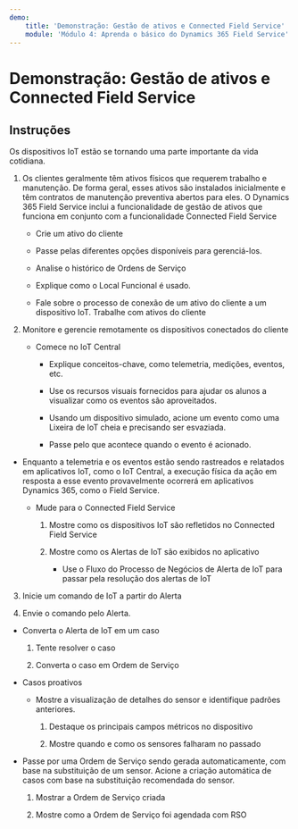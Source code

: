 ```yaml
---
demo:
    title: 'Demonstração: Gestão de ativos e Connected Field Service'
    module: 'Módulo 4: Aprenda o básico do Dynamics 365 Field Service'
---
```


# Demonstração: Gestão de ativos e Connected Field Service

## Instruções

Os dispositivos IoT estão se tornando uma parte importante da vida cotidiana. 

1. Os clientes geralmente têm ativos físicos que requerem trabalho e manutenção. De forma geral, esses ativos são instalados inicialmente e têm contratos de manutenção preventiva abertos para eles. O Dynamics 365 Field Service inclui a funcionalidade de gestão de ativos que funciona em conjunto com a funcionalidade Connected Field Service 

	- Crie um ativo do cliente

	- Passe pelas diferentes opções disponíveis para gerenciá-los. 

	- Analise o histórico de Ordens de Serviço

	- Explique como o Local Funcional é usado. 

	- Fale sobre o processo de conexão de um ativo do cliente a um dispositivo IoT. Trabalhe com ativos do cliente

 

2. Monitore e gerencie remotamente os dispositivos conectados do cliente

	- Comece no IoT Central

		- Explique conceitos-chave, como telemetria, medições, eventos, etc. 

		- Use os recursos visuais fornecidos para ajudar os alunos a visualizar como os eventos são aproveitados. 

		- Usando um dispositivo simulado, acione um evento como uma Lixeira de IoT cheia e precisando ser esvaziada. 

		- Passe pelo que acontece quando o evento é acionado. 

- Enquanto a telemetria e os eventos estão sendo rastreados e relatados em aplicativos IoT, como o IoT Central, a execução física da ação em resposta a esse evento provavelmente ocorrerá em aplicativos Dynamics 365, como o Field Service. 

	- Mude para o Connected Field Service

		1. Mostre como os dispositivos IoT são refletidos no Connected Field Service

		2. Mostre como os Alertas de IoT são exibidos no aplicativo

			- Use o Fluxo do Processo de Negócios de Alerta de IoT para passar pela resolução dos alertas de IoT

3. Inicie um comando de IoT a partir do Alerta

4. Envie o comando pelo Alerta. 

- Converta o Alerta de IoT em um caso

	1. Tente resolver o caso

	2. Converta o caso em Ordem de Serviço

- Casos proativos

	- Mostre a visualização de detalhes do sensor e identifique padrões anteriores. 

		1. Destaque os principais campos métricos no dispositivo

		2. Mostre quando e como os sensores falharam no passado 

- Passe por uma Ordem de Serviço sendo gerada automaticamente, com base na substituição de um sensor. Acione a criação automática de casos com base na substituição recomendada do sensor. 

	1. Mostrar a Ordem de Serviço criada 

	2. Mostre como a Ordem de Serviço foi agendada com RSO
